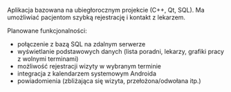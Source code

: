 Aplikacja bazowana na ubiegłorocznym projekcie (C++, Qt, SQL). Ma umożliwiać pacjentom szybką rejestrację i kontakt z lekarzem.

Planowane funkcjonalności:

- połączenie z bazą SQL na zdalnym serwerze
- wyświetlanie podstawowych danych (lista poradni, lekarzy, grafiki pracy z wolnymi terminami)
- możliwość rejestracji wizyty w wybranym terminie
- integracja z kalendarzem systemowym Androida 
- powiadomienia (zbliżająca się wizyta, przełożona/odwołana itp.)